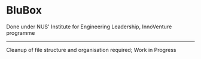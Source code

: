 # BluBox
Done under NUS' Institute for Engineering Leadership, InnoVenture programme

-----------------------------------------------
Cleanup of file structure and organisation required; Work in Progress
